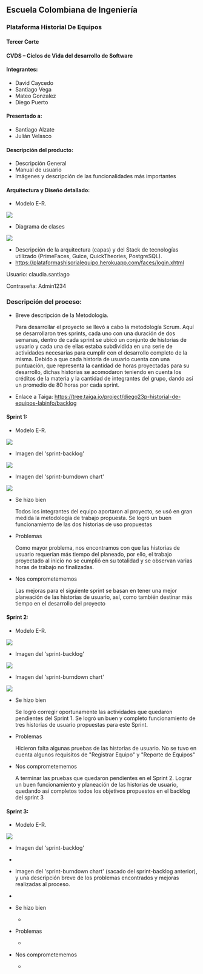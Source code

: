 ## Escuela Colombiana de Ingeniería

### Plataforma Historial De Equipos

#### Tercer Corte
#### CVDS – Ciclos de Vida del desarrollo de Software
#### Integrantes: 
* David Caycedo 
* Santiago Vega 
* Mateo Gonzalez 
* Diego Puerto
#### Presentado a:
* Santiago Alzate
* Julián Velasco
#### Descripción del producto:
* Descripción General
* Manual de usuario
* Imágenes y descripción de las funcionalidades más importantes
#### Arquitectura y Diseño detallado:
* Modelo E-R.

![](https://github.com/eci-cdvs-final/PlataformaHistorialDeEquipos/blob/master/img/ModeloE-R.PNG) 

* Diagrama de clases 

![](https://github.com/eci-cdvs-final/PlataformaHistorialDeEquipos/blob/master/img/Diagramadeclases.JPG) 

* Descripción de la arquitectura (capas) y del Stack de tecnologías utilizado (PrimeFaces, Guice, QuickTheories, PostgreSQL).
* https://plataformashisorialequipo.herokuapp.com/faces/login.xhtml

Usuario: claudia.santiago

Contraseña: Admin1234

### Descripción del proceso:
* Breve descripción de la Metodología.

   Para desarrollar el proyecto se llevó a cabo la metodología Scrum. Aquí se desarrollaron tres sprints, cada uno con una duración de dos semanas, dentro de cada sprint se ubicó un conjunto de historias de usuario y cada una de ellas estaba subdividida en una serie de actividades necesarias para cumplir con el desarrollo completo de la misma.
   Debido a que cada historia de usuario cuenta con una puntuación, que representa la cantidad de horas proyectadas para su desarrollo, dichas historias se acomodaron teniendo en cuenta los créditos de la materia y la cantidad de integrantes del grupo, dando así un promedio de 80 horas por cada sprint.
* Enlace a Taiga: https://tree.taiga.io/project/diego23p-historial-de-equipos-labinfo/backlog

#### Sprint 1:

* Modelo E-R.

![](https://github.com/eci-cdvs-final/PlataformaHistorialDeEquipos/blob/master/img/ModeloE-R-Sprint1.png)

* Imagen del 'sprint-backlog'

![](https://github.com/eci-cdvs-final/PlataformaHistorialDeEquipos/blob/master/img/Sprint1_backlog.png)

* Imagen del 'sprint-burndown chart'

![](https://github.com/eci-cdvs-final/PlataformaHistorialDeEquipos/blob/master/img/Sprint1_burndown.png)
   
* Se hizo bien

	Todos los integrantes del equipo aportaron al proyecto, se usó en gran medida la metodología de trabajo propuesta.
	Se logró un buen funcionamiento de las dos historias de uso propuestas

* Problemas

	Como mayor problema, nos encontramos con que las historias de usuario requerían más tiempo del planeado, por ello, el trabajo proyectado al inicio no se cumplió en su totalidad y se observan varias horas de trabajo no finalizadas.

* Nos comprometememos

   Las mejoras para el siguiente sprint se basan en tener una mejor planeación de las historias de usuario, así, como también destinar más tiempo en el desarrollo del proyecto

#### Sprint 2:

* Modelo E-R.

![](https://github.com/eci-cdvs-final/PlataformaHistorialDeEquipos/blob/master/img/ModeloE-R-Sprint2.png)

* Imagen del 'sprint-backlog'

![](https://github.com/eci-cdvs-final/PlataformaHistorialDeEquipos/blob/master/img/Sprint2_backlog.png)

* Imagen del 'sprint-burndown chart'

![](https://github.com/eci-cdvs-final/PlataformaHistorialDeEquipos/blob/master/img/Sprint2_burndown.png)

* Se hizo bien

	Se logró corregir oportunamente las actividades que quedaron pendientes del Sprint 1.
	Se logró un buen y completo funcionamiento de tres historias de usuario propuestas para este Sprint.

* Problemas

	Hicieron falta algunas pruebas de las historias de usuario.
	No se tuvo en cuenta algunos requisitos de "Registrar Equipo" y "Reporte de Equipos"

* Nos comprometememos

   A terminar las pruebas que quedaron pendientes en el Sprint 2.
   Lograr un buen funcionamiento y planeación de las historias de usuario, quedando así completos todos los objetivos propuestos en el backlog del sprint 3 

#### Sprint 3:

* Modelo E-R.

![](https://github.com/eci-cdvs-final/PlataformaHistorialDeEquipos/blob/master/img/ModeloE-R.PNG)

* Imagen del 'sprint-backlog'

-

* Imagen del 'sprint-burndown chart' (sacado del sprint-backlog anterior), y una descripción breve de los problemas encontrados y mejoras realizadas al proceso.

-

* Se hizo bien

	-

* Problemas

	-

* Nos comprometememos

   -